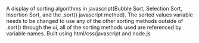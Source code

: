 A display of sorting algorithms in javascript(Bubble Sort, Selection Sort, Insertion Sort, and the .sort() javascript method). The sorted values variable needs to be changed to use any of the other sorting methods outside of .sort() through the ui, all of the sorting methods used are referenced by variable names. Built using html/css/javascript and node.js
